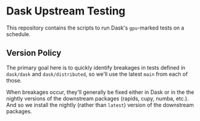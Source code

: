 # Dask Upstream Testing

This repository contains the scripts to run Dask's `gpu`-marked tests on a schedule.

## Version Policy

The primary goal here is to quickly identify breakages in tests defined in `dask/dask` and `dask/distributed`, so we'll use the latest `main` from each of those.

When breakages occur, they'll generally be fixed either in Dask or in the the nightly versions of the downstream packages (rapids, cupy, numba, etc.). And so we install the nightly (rather than `latest`) version of the downstream packages.
